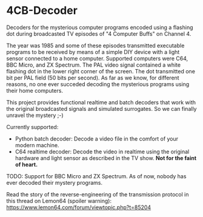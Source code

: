 # 4CB-Decoder
Decoders for the mysterious computer programs encoded using a flashing dot during broadcasted TV episodes of "4 Computer Buffs" on Channel 4.

The year was 1985 and some of these episodes transmitted executable programs to be received by means of a simple DIY device with a light sensor connected to a home computer.
Supported computers were C64, BBC Micro, and ZX Spectrum.
The PAL video signal contained a white flashing dot in the lower right corner of the screen. The dot transmitted one bit per PAL field (50 bits per second).
As far as we know, for different reasons, no one ever succeded decoding the mysterious programs using their home computers.

This project provides functional realtime and batch decoders that work with the original broadcasted signals and simulated surrogates.
So we can finally unravel the mystery ;-)

Currently supported:
- Python batch decoder: Decode a video file in the comfort of your modern machine.
- C64 realtime decoder: Decode the video in realtime using the original hardware and light sensor as described in the TV show. **Not for the faint of heart.**

TODO: Support for BBC Micro and ZX Spectrum. As of now, nobody has ever decoded their mystery programs.

Read the story of the reverse-engineering of the transmission protocol in this thread on Lemon64 (spoiler warning):
https://www.lemon64.com/forum/viewtopic.php?t=85204
